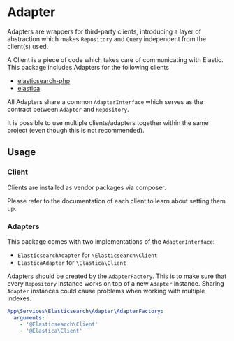 # Adapter
Adapters are wrappers for third-party clients, introducing a layer of abstraction which makes `Repository` and `Query` independent from the client(s) used.

A Client is a piece of code which takes care of communicating with Elastic. This package includes Adapters for the following clients
 - [elasticsearch-php](https://www.elastic.co/guide/en/elasticsearch/client/php-api/current/index.html)
 - [elastica](https://elastica.io/)

All Adapters share a common `AdapterInterface` which serves as the contract between `Adapter` and `Repository`.

It is possible to use multiple clients/adapters together within the same project (even though this is not recommended).

## Usage

### Client
Clients are installed as vendor packages via composer.

Please refer to the documentation of each client to learn about setting them up.

### Adapters
This package comes with two implementations of the `AdapterInterface`:
 - `ElasticsearchAdapter` for `\Elasticsearch\Client`
 - `ElasticaAdapter` for `\Elastica\Client`

Adapters should be created by the `AdapterFactory`. This is to make sure that every `Repository` instance works on top of a new `Adapter` instance. Sharing `Adapter` instances could cause problems when working with multiple indexes.
 
```yaml
App\Services\Elasticsearch\Adapter\AdapterFactory:
  arguments:
    - '@Elasticsearch\Client'
    - '@Elastica\Client'
```
